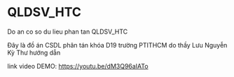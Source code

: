 # QLDSV_HTC
Do an co so du lieu phan tan QLDSV_HTC

Đây là đồ án CSDL phân tán khóa D19 trường PTITHCM do thầy Lưu Nguyễn Kỳ Thư hướng dẫn

link video DEMO: https://youtu.be/dM3Q96aIATo 

